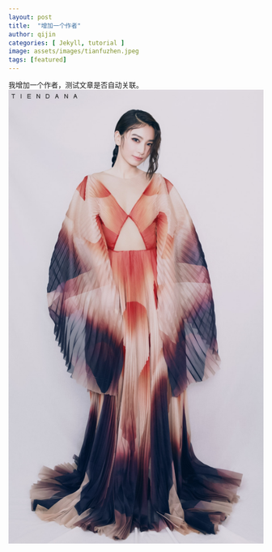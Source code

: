 ```yaml
---
layout: post
title:  "增加一个作者"
author: qijin
categories: [ Jekyll, tutorial ]
image: assets/images/tianfuzhen.jpeg
tags: [featured]
---
```


我增加一个作者，测试文章是否自动关联。
![walking](/assets/images/tianfuzhen.jpeg)
